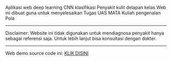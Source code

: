 Aplikasi web deep learning CNN klasifikasi Penyakit kulit delapan kelas
Web ini dibuat guna untuk menyelesaikan Tugas UAS MATA Kuliah pengenalan Pola
<br><hr>Disclaimer: Website ini tidak digunakan untuk mendiagnosa penyakit hanya sebagai referensi saja. Untuk lebih lanjut bisa konsultasi dengan dokter.
<br><hr>
Web demo source code ini: <a href="https://skindi.carisini.my.id/">KLIK DISINI</a>
